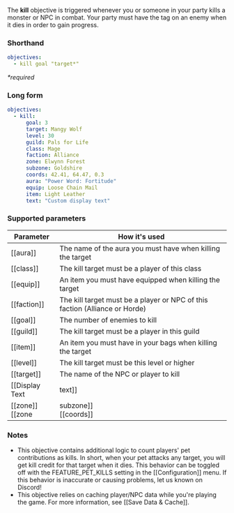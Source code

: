 The **kill** objective is triggered whenever you or someone in your party kills a monster or NPC in combat. Your party must have the tag on an enemy when it dies in order to gain progress.

### Shorthand

```yaml
objectives:
  - kill goal "target*"
```

_*required_

### Long form

```yaml
objectives:
  - kill:
      goal: 3
      target: Mangy Wolf
      level: 30
      guild: Pals for Life
      class: Mage
      faction: Alliance
      zone: Elwynn Forest
      subzone: Goldshire
      coords: 42.41, 64.47, 0.3
      aura: "Power Word: Fortitude"
      equip: Loose Chain Mail
      item: Light Leather
      text: "Custom display text"
```

### Supported parameters

| Parameter | How it's used |
|---|---|
| [[aura]] | The name of the aura you must have when killing the target |
| [[class]] | The kill target must be a player of this class |
| [[equip]] | An item you must have equipped when killing the target |
| [[faction]] | The kill target must be a player or NPC of this faction (Alliance or Horde) |
| [[goal]] | The number of enemies to kill |
| [[guild]] | The kill target must be a player in this guild |
| [[item]] | An item you must have in your bags when killing the target |
| [[level]] | The kill target must be this level or higher |
| [[target]] | The name of the NPC or player to kill |
| [[Display Text | text]] | Custom display text for this objective |
| [[zone]]<br/>[[zone | subzone]]<br/>[[coords]] | The location you must be in when killing the target |

### Notes

* This objective contains additional logic to count players' pet contributions as kills. In short, when your pet attacks any target, you will get kill credit for that target when it dies. This behavior can be toggled off with the FEATURE_PET_KILLS setting in the [[Configuration]] menu. If this behavior is inaccurate or causing problems, let us known on Discord!
* This objective relies on caching player/NPC data while you're playing the game. For more information, see [[Save Data &amp; Cache]].
